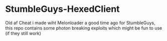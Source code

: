 # StumbleGuys-HexedClient

Old af Cheat i made wiht Melonloader a good time ago for StumbleGuys, this repo contains some photon breaking exploits which might be fun to use (if they still work)
